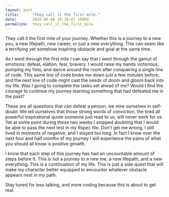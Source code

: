 ```yaml
---
layout: post
title:      "They call it the first mile."
date:       2020-06-08 16:39:47 +0000
permalink:  they_call_it_the_first_mile
---
```



They call it the first mile of your journey. Whether this is a journey to a new you, a new lifepath, new career, or just a new everything. This can seem like a terrifying yet somehow inspiring obstacle and goal at the same time. 

As I went through the first mile I can say that I went through the gamut of emotions: defeat, elation, fear, bravery.  I would raise my hands victorious, pumping my fists, and dance around the room after conquering a single line of code. This same line of code broke me down just a few minutes before, and the next line of code might cast the seeds of doom and gloom back into my life. Was I going to complete the tasks set ahead of me? Would I find the courage to continue my journey learning something that had defeated me in the past? 

These are all questions that can defeat a person, we mire ourselves in self-doubt. We tell ourselves that those strong words of conviction, the tired all powerful inspirational quote someone just read to us, will never work for us. Yet at some point during these two weeks I stopped doubting that I would be able to pass the next test in my Rspec file. Don’t get me wrong, I still lived in moments of negative, and I stayed too long. In fact I know over the next four and half months of my journey I will experience the pains of what you should all know is positive growth.

I  know that each step of this journey has had an uncountable amount of steps before it. This is not a journey to a new me, a new lifepath, and a new everything. This is a continuation of my life. This is just a side quest that will make my character better equipped to encounter whatever obstacle appears next in my path. 

Stay tuned for less talking, and more coding because this is about to get real. 

